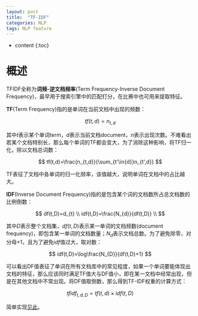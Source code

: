 ```yaml
---
layout: post
title:  "TF-IDF"
categories: NLP
tags: NLP feature
---
```


* content
{:toc}

# 概述

TFIDF全称为**词频-逆文档频率**(Term Frequency-Inverse Document Frequency)，最早用于搜索引擎中的匹配打分，在比赛中也可用来提取特征。

**TF**(Term Frequency)指的是单词在当前文档中出现的频数：

$$
tf(t,d)=n_{t,d}
$$

其中$t$表示某个单词term，$d$表示当前文档document，$n$表示出现次数。不难看出若某个文档特别长，那么每个单词的TF都会变大，为了消除这种影响，将TF归一化，除以文档总词数：

$$
tf(t,d)=\frac{n_{t,d}}{\sum_{t'\in{d}}n_{t',d}}
$$

TF表征了文档中各单词的归一化频率，该值越大，说明单词在文档中的占比越大。

**IDF**(Inverse Document Frequency)指的是包含某个词的文档数所占总文档数的比例倒数：

$$
df(t,D)=d_{t} \\
idf(t,D)=\frac{N_{d}}{df(t,D)} \\
$$

其中$D$表示整个文档集，$df(t,D)$表示某一单词的文档频数(document frequency)，即包含某一单词的文档数量；$N_{d}$表示文档总数。为了避免除零，对分母$+1$，且为了避免$idf$值过大，取对数：

$$
idf(t,D)=\log\frac{N_{D}}{df(t,D)+1}
$$

可以看出DF值表征了单词在所有文档库中的常见程度，如果一个单词要能体现出文档的特征，那么应该同时满足TF值大与DF值小，即在某一文档中经常出现，但是在其他文档中不常出现。将DF值取倒数，那么得到TF-IDF权重的计算方式：

$$
tfidf_{t,d,D}=tf(t,d)\times{idf(t,D)}
$$

简单实现[见此]()。
